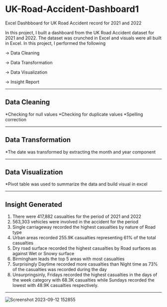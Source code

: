 # UK-Road-Accident-Dashboard1
Excel Dashbboard for UK Road Accident record for 2021 and 2022

In this project, I built a dashboard from the UK Road Accident dataset for 2021 and 2022. The dataset was crunched in Excel and visuals were all built in Excel.
In this project, I performed the following

-> Data Cleaning

-> Data Transformation

-> Data Visualization

-> Insight Report

-----------------------------------------------------------------------------------------------------------------------------------------------------------------
Data Cleaning
-----------------------------------------------------------------------------------------------------------------------------------------------------------------
*Checking for null values
*Checking for duplicate values
*Spelling correction

-----------------------------------------------------------------------------------------------------------------------------------------------------------------
Data Transformation
-----------------------------------------------------------------------------------------------------------------------------------------------------------------
*The date was transformed by extracting the month and year component

-----------------------------------------------------------------------------------------------------------------------------------------------------------------
Data Visualization
-----------------------------------------------------------------------------------------------------------------------------------------------------------------
*Pivot table was used to summarize the data and build visual in excel

-----------------------------------------------------------------------------------------------------------------------------------------------------------------
Insight Generated
-----------------------------------------------------------------------------------------------------------------------------------------------------------------
1. There were 417,882 casualties for the period of 2021 and 2022
2. 563,303 vehicles were involved in the accident for the period
3. Single carriageway recorded the highest casualties by nature of Road type
4. Urban areas recorded 255.9K casualties representing 61% of the total casualties
5. Dry road surface recorded the highest casualties by Road surfaces as against Wet or Snowy surface
6. Birmingham leads the top 5 areas with most casualties
7. Surprisingly Daytime recorded more casualties than Night time as 73% of the casualties was recorded during the day
8. Unsurpringsinly, Fridays recorded the highest casualties in the days of the week category with 68.3K casualties while Sundays recorded the lowest with 48.9K 
   casualties respectively.

-----------------------------------------------------------------------------------------------------------------------------------------------------------------
![Screenshot 2023-09-12 152855](https://github.com/Usherdiamond/UK-Road-Accident-Dashboard1/assets/116761955/ea4a4a12-2793-4b51-b2e7-f12fdd9853d7)
